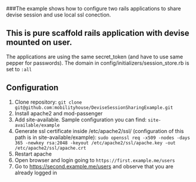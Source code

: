 ###The example shows how to configure two rails applications to share devise session and use local ssl conection.
## This is pure scaffold rails application with devise mounted on user.
The applications are using the same secret_token (and have to use same pepper
for passwords). The domain in config/initializers/session_store.rb is set to
`:all`

## Configuration
1. Clone repository: `git clone git@github.com:mobilityhouse/DeviseSessionSharingExample.git`
2. Install apache2 and mod-passenger
3. Add site-available. Sample configuration you can find: `site-available/example`
4. Generate ssl certificate inside /etc/apache2/ssl/ (configuration of this
path is in site-available/example): `sudo openssl req -x509 -nodes -days 365
-newkey rsa:2048 -keyout /etc/apache2/ssl/apache.key -out
/etc/apache2/ssl/apache.crt`
5. Restart apache
6. Open browser and login going to  `https://first.example.me/users`
7. Go to https://second.example.me/users and observe that you are already
logged in
